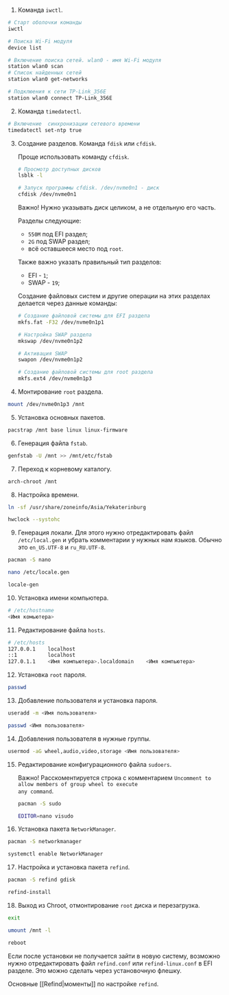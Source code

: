 1. Команда `iwctl`.
```bash
# Старт оболочки команды
iwctl

# Поиска Wi-Fi модуля
device list

# Включение поиска сетей. wlan0 - имя Wi-Fi модуля
station wlan0 scan
# Список найденных сетей
station wlan0 get-networks

# Подклюения к сети TP-Link_356E
station wlan0 connect TP-Link_356E
```
2. Команда `timedatectl`.
```bash
# Включение  синхронизации сетевого времени
timedatectl set-ntp true
```
3. Создание разделов. Команда `fdisk` или `cfdisk`.

	Проще использовать команду `cfdisk`.
	```bash
	# Просмотр доступных дисков
	lsblk -l

	# Запуск программы cfdisk. /dev/nvme0n1 - диск
	cfdisk /dev/nvme0n1
	```

	Важно! Нужно указывать диск целиком, а не отдельную его часть.

	Разделы следующие:
	- `550M` под EFI раздел;
	- `2G` под SWAP раздел;
	- всё оставшееся место под `root`.

	Также важно указать правильный тип разделов:
	- EFI - `1`;
	- SWAP - `19`;

	Создание файловых систем и другие операции на этих разделах делается через данные команды:
	```bash
	# Создание файловой системы для EFI раздела
	mkfs.fat -F32 /dev/nvme0n1p1

	# Настройка SWAP раздела
	mkswap /dev/nvme0n1p2

	# Активация SWAP
	swapon /dev/nvme0n1p2

	# Создание файловой системы для root раздела
	mkfs.ext4 /dev/nvme0n1p3
	```

4. Монтирование `root` раздела.
```bash
mount /dev/nvme0n1p3 /mnt
```

5. Установка основных пакетов.
```bash
pacstrap /mnt base linux linux-firmware
```

6. Генерация файла `fstab`.
```bash
genfstab -U /mnt >> /mnt/etc/fstab
```

7. Переход к корневому каталогу.
```bash
arch-chroot /mnt
```

8. Настройка времени.
```bash
ln -sf /usr/share/zoneinfo/Asia/Yekaterinburg

hwclock --systohc
```

9. Генерация локали. Для этого нужно отредактировать файл `/etc/local.gen` и убрать комментарии у нужных нам языков. Обычно это `en_US.UTF-8` и `ru_RU.UTF-8`.
```bash
pacman -S nano

nano /etc/locale.gen

locale-gen
```

10. Установка имени компьютера.
```bash
# /etc/hostname
<Имя комьютера>
```

11. Редактирование файла `hosts`.
```bash
# /etc/hosts
127.0.0.1    localhost
::1          localhost
127.0.1.1    <Имя компьютера>.localdomain    <Имя компьютера>
```

12. Установка `root` пароля.
```bash
passwd
```

13. Добавление пользователя и установка пароля.
```bash
useradd -m <Имя пользователя>

passwd <Имя пользователя>
```

14. Добавления пользователя в нужные группы.
```bash
usermod -aG wheel,audio,video,storage <Имя пользователя>
```

15. Редактирование конфигурационного файла `sudoers`.

	Важно! Расскоментируется строка с комментарием <code class="green">Uncomment to allow members of group wheel to execute any command</code>.
	```bash
	pacman -S sudo

	EDITOR=nano visudo
	```


16. Установка пакета `NetworkManager`.
```bash
pacman -S networkmanager

systemctl enable NetworkManager
```

17. Настройка и установка пакета `refind`.
```bash
pacman -S refind gdisk

refind-install
```

18. Выход из Chroot, отмонтирование `root` диска и перезагрузка.
```bash
exit

umount /mnt -l

reboot
```

Если после установки не получается зайти в новую систему, возможно нужно отредактировать файл `refind.conf` или `refind-linux.conf` в EFI разделе. Это можно сделать через установочную флешку.

Основные [[Refind|моменты]] по настройке `refind`.
